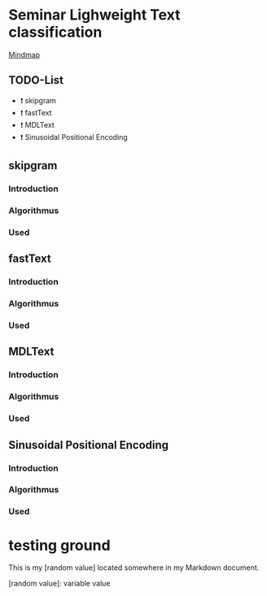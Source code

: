 # Seminar Lighweight Text classification
   [TODO]: [:heavy_exclamation_mark:]
   [DONE]: :heavy_check_mark:
   [PENDING]: [:grey_question:]


[Mindmap](https://www.mindmeister.com/2089883874)
## TODO-List
 - :heavy_exclamation_mark: skipgram
 - :heavy_exclamation_mark: fastText
 - :heavy_exclamation_mark: MDLText
 - :heavy_exclamation_mark: Sinusoidal Positional Encoding

## skipgram
### Introduction
### Algorithmus
### Used

## fastText
### Introduction
### Algorithmus
### Used

## MDLText
### Introduction
### Algorithmus
### Used

## Sinusoidal Positional Encoding
### Introduction
### Algorithmus
### Used

# testing ground
This is my [random value] located somewhere in my Markdown document.

[random value]: variable value
